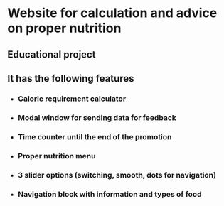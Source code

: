 # Website for calculation and advice on proper nutrition
## Educational project
## It has the following features

 - ### Calorie requirement calculator

 - ### Modal window for sending data for feedback

 - ### Time counter until the end of the promotion

 - ### Proper nutrition menu

 - ### 3 slider options (switching, smooth, dots for navigation)

 - ### Navigation block with information and types of food

